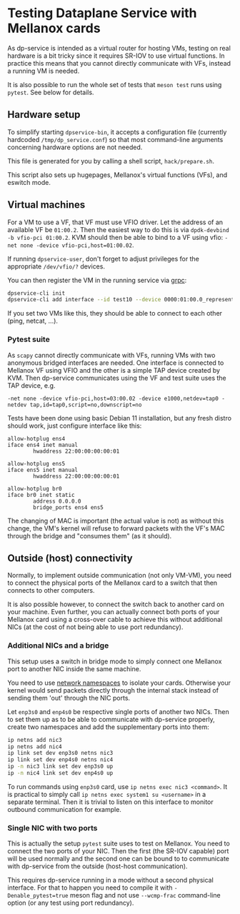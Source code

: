 # Testing Dataplane Service with Mellanox cards
As dp-service is intended as a virtual router for hosting VMs, testing on real hardware is a bit tricky since it requires SR-IOV to use virtual functions. In practice this means that you cannot directly communicate with VFs, instead a running VM is needed.

It is also possible to run the whole set of tests that `meson test` runs using `pytest`. See below for details.

## Hardware setup
To simplify starting `dpservice-bin`, it accepts a configuration file (currently hardcoded `/tmp/dp_service.conf`) so that most command-line arguments concerning hardware options are not needed.

This file is generated for you by calling a shell script, `hack/prepare.sh`.

This script also sets up hugepages, Mellanox's virtual functions (VFs), and eswitch mode.


## Virtual machines
For a VM to use a VF, that VF must use VFIO driver. Let the address of an available VF be `01:00.2`. Then the easiest way to do this is via `dpdk-devbind -b vfio-pci 01:00.2`. KVM should then be able to bind to a VF using vfio: `-net none -device vfio-pci,host=01:00.02`.

If running `dpservice-user`, don't forget to adjust privileges for the appropriate `/dev/vfio/?` devices.

You can then register the VM in the running service via [grpc](grpc_client.md):
```bash
dpservice-cli init
dpservice-cli add interface --id test10 --device 0000:01:00.0_representor_vf0 --vni 123 --ipv4 192.168.123.10 --ipv6 2001::10
```

If you set two VMs like this, they should be able to connect to each other (ping, netcat, ...).

### Pytest suite
As `scapy` cannot directly communicate with VFs, running VMs with two anonymous bridged interfaces are needed. One interface is connected to Mellanox VF using VFIO and the other is a simple TAP device created by KVM. Then dp-service communicates using the VF and test suite uses the TAP device, e.g.
```
-net none -device vfio-pci,host=03:00.02 -device e1000,netdev=tap0 -netdev tap,id=tap0,script=no,downscript=no
```

Tests have been done using basic Debian 11 installation, but any fresh distro should work, just configure interface like this:
```
allow-hotplug ens4
iface ens4 inet manual
        hwaddress 22:00:00:00:00:01

allow-hotplug ens5
iface ens5 inet manual
        hwaddress 22:00:00:00:00:01

allow-hotplug br0
iface br0 inet static
        address 0.0.0.0
        bridge_ports ens4 ens5
```
The changing of MAC is important (the actual value is not) as without this change, the VM's kernel will refuse to forward packets with the VF's MAC through the bridge and "consumes them" (as it should).


## Outside (host) connectivity
Normally, to implement outside communication (not only VM-VM), you need to connect the physical ports of the Mellanox card to a switch that then connects to other computers.

It is also possible however, to connect the switch back to another card on your machine. Even further, you can actually connect both ports of your Mellanox card using a cross-over cable to achieve this without additional NICs (at the cost of not being able to use port redundancy).

### Additional NICs and a bridge
This setup uses a switch in bridge mode to simply connect one Mellanox port to another NIC inside the same machine.

You need to use [network namespaces](https://man7.org/linux/man-pages/man7/network_namespaces.7.html) to isolate your cards. Otherwise your kernel would send packets directly through the internal stack instead of sending them 'out' through the NIC ports.

Let `enp3s0` and `enp4s0` be respective single ports of another two NICs. Then to set them up as to be able to communicate with dp-service properly, create two namespaces and add the supplementary ports into them:
```bash
ip netns add nic3
ip netns add nic4
ip link set dev enp3s0 netns nic3
ip link set dev enp4s0 netns nic4
ip -n nic3 link set dev enp3s0 up
ip -n nic4 link set dev enp4s0 up
```

To run commands using `enp3s0` card, use `ip netns exec nic3 <command>`. It is practical to simply call `ip netns exec system1 su <username>` in a separate terminal. Then it is trivial to listen on this interface to monitor outbound communication for example.

### Single NIC with two ports
This is actually the setup `pytest` suite uses to test on Mellanox. You need to connect the two ports of your NIC. Then the first (the SR-IOV capable) port will be used normally and the second one can be bound to to communicate with dp-service from the outside (host-host communication).

This requires dp-service running in a mode without a second physical interface. For that to happen you need to compile it with `-Denable_pytest=true` meson flag and not use `--wcmp-frac` command-line option (or any test using port redundancy).
